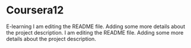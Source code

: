# Coursera12
E-learning
I am editing the README file. Adding some more details about the project description.
I am editing the README file. Adding some more details about the project description.
